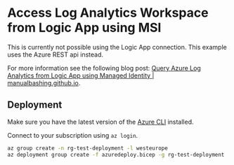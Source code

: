 # Access Log Analytics Workspace from Logic App using MSI

This is currently not possible using the Logic App connection. This example uses the Azure REST api instead.

For more information see the following blog post: [Query Azure Log Analytics from Logic App using Managed Identity | manualbashing.github.io](https://manualbashing.github.io/posts/logicapp-loganalytics-mi/).

## Deployment

Make sure you have the latest version of the [Azure CLI](https://docs.microsoft.com/en-us/cli/azure/install-azure-cli) installed.

Connect to your subscription using `az login`.

```bash
az group create -n rg-test-deployment -l westeurope
az deployment group create -f azuredeploy.bicep -g rg-test-deployment
```